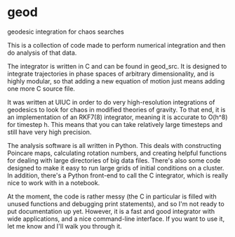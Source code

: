 # geod
geodesic integration for chaos searches


This is a collection of code made to perform numerical integration and then do analysis of that data.

The integrator is written in C and can be found in geod_src.
It is designed to integrate trajectories in phase spaces of arbitrary dimensionality, and is highly modular,
so that adding a new equation of motion just means adding one more C source file.

It was written at UIUC in order to do very high-resolution integrations of geodesics to look for chaos
in modified theories of gravity.  To that end, it is an implementation of an RKF7(8) integrator, meaning
it is accurate to O(h^8) for timestep h.  This means that you can take relatively large timesteps and still
have very high precision.

The analysis software is all written in Python.  This deals with constructing Poincare maps, calculating
rotation numbers, and creating helpful functions for dealing with large directories of big data files.
There's also some code designed to make it easy to run large grids of initial conditions on a cluster.
In addition, there's a Python front-end to call the C integrator, which is really nice to work with in
a notebook.

At the moment, the code is rather messy (the C in particular is filled with unused functions and debugging
print statements), and so I'm not ready to put documentation up yet.  However, it is a fast and good integrator
with wide applications, and a nice command-line interface.  If you want to use it, let me know and I'll walk you
through it.
